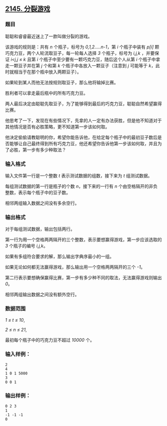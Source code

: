 ## [2145. 分裂游戏](https://www.acwing.com/problem/content/2147/)

### 题目

聪聪和睿睿最近迷上了一款叫做分裂的游戏。

该游戏的规则是：共有 *n* 个瓶子，标号为 *0,1,2.....n-1*，第 *i* 个瓶子中装有 *p[i]* 颗巧克力豆，两个人轮流取豆子，每一轮每人选择 *3* 个瓶子，标号为 *i,j,k* ，并要保证 *i<j,j ≤ k* 且第 *i* 个瓶子中至少要有一颗巧克力豆，随后这个人从第 *i* 个瓶子中拿走一颗豆子并在第 *j* 个和第 *k* 个瓶子中各放入一颗豆子（注意到 *j* 可能等于 *k*，此时就相当于在那个瓶中放入两颗豆子）。

如果轮到某人而他无法按规则取豆子，那么他将输掉比赛。

胜利者可以拿走最后瓶中的所有巧克力豆。

两人最后决定由聪聪先取豆子，为了能够得到最后的巧克力豆，聪聪自然希望赢得比赛。

他思考了一下，发现在有些情况下，先拿的人一定有办法获胜，但是他不知道对于其他情况是否有必胜策略，更不知道第一步该如何取。

他决定偷偷请教聪明的你，希望你能告诉他，在给定每个瓶子中的最初豆子数后是否能够让自己最终得到所有巧克力豆，他还希望你告诉他第一步该如何取，并且为了必胜，第一步有多少种取法？

### 输入格式

输入文件第一行是一个整数 *t* 表示测试数据的组数，接下来为 *t* 组测试数据。

每组测试数据的第一行是瓶子的个数 *n*，接下来的一行有 *n* 个由空格隔开的非负整数，表示每个瓶子中的豆子数。

相邻两组输入数据之间没有多余空行。

### 输出格式

对于每组测试数据，输出包括两行。

第一行为用一个空格两两隔开的三个整数，表示要想赢得游戏，第一步应该选取的 *3* 个瓶子的编号 *i,j,k*。

如果有多组符合要求的解，那么输出字典序最小的一组。

如果无论如何都无法赢得游戏，那么输出用一个空格两两隔开的三个 *-1*。

第二行表示要想确保赢得比赛，第一步有多少种不同的取法，无法赢得游戏则输出 *0*。

相邻两组输出数据之间没有额外空行。

### 数据范围

*1 ≤ t ≤ 10*,

*2 ≤ n ≤ 21*,

最初每个瓶子中的巧克力豆不超过 *10000* 个。

### 输入样例：

```
2
4
1 0 1 5000
3
0 0 1
```

### 输出样例：

```
0 2 3
1
-1 -1 -1
0
```
